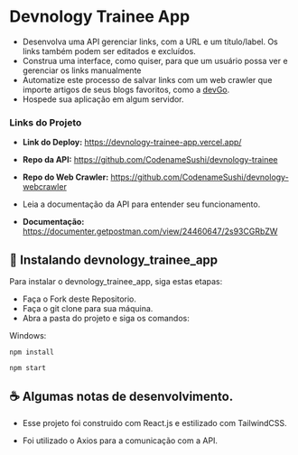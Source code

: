 # Devnology Trainee App





- Desenvolva uma API gerenciar links, com a URL e um título/label. Os links também podem ser editados e excluídos.
- Construa uma interface, como quiser, para que um usuário possa ver e gerenciar os links manualmente
- Automatize este processo de salvar links com um web crawler que importe artigos de seus blogs favoritos, como a [devGo](https://devgo.com.br/).
- Hospede sua aplicação em algum servidor.

### Links do Projeto

- **Link do Deploy:** https://devnology-trainee-app.vercel.app/

- **Repo da API:** https://github.com/CodenameSushi/devnology-trainee

- **Repo do Web Crawler:** https://github.com/CodenameSushi/devnology-webcrawler

- Leia a documentação da API para entender seu funcionamento.

- **Documentação:** https://documenter.getpostman.com/view/24460647/2s93CGRbZW


## 🚀 Instalando devnology_trainee_app

Para instalar o devnology_trainee_app, siga estas etapas:

- Faça o Fork deste Repositorio.
- Faça o git clone para sua máquina.
- Abra a pasta do projeto e siga os comandos:


Windows:
```
npm install 
```
```
npm start
```

## ☕ Algumas notas de desenvolvimento.

- Esse projeto foi construido com React.js e estilizado com TailwindCSS.

- Foi utilizado o Axios para a comunicação com a API.



